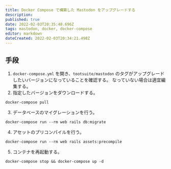 ```yaml
---
title: Docker Compose で構築した Mastodon をアップグレードする
description: 
published: true
date: 2022-02-03T20:35:48.696Z
tags: mastodon, docker, docker-compose
editor: markdown
dateCreated: 2022-02-03T20:34:21.498Z
---
```


## 手段
1. `docker-compose.yml` を開き、`tootsuite/mastodon` のタグがアップグレードしたいバージョンになっていることを確認する。
    なっていない場合は適宜編集する。
2. 指定したバージョンをダウンロードする。
  ```
  docker-compose pull
  ```
3. データベースのマイグレーションを行う。
  ```
  docker-compose run --rm web rails db:migrate
  ```
4. アセットのプリコンパイルを行う。
  ```
  docker-compose run --rm web rails assets:precompile
  ```
5. コンテナを再起動する。
  ```
  docker-compose stop && docker-compose up -d
  ```